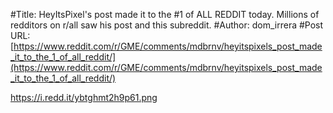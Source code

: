 #Title: HeyItsPixel's post made it to the #1 of ALL REDDIT today. Millions of redditors on r/all saw his post and this subreddit.
#Author: dom_irrera
#Post URL: [https://www.reddit.com/r/GME/comments/mdbrnv/heyitspixels_post_made_it_to_the_1_of_all_reddit/](https://www.reddit.com/r/GME/comments/mdbrnv/heyitspixels_post_made_it_to_the_1_of_all_reddit/)


https://i.redd.it/ybtghmt2h9p61.png